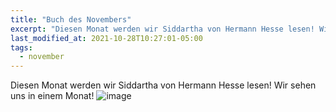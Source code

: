 ```yaml
---
title: "Buch des Novembers"
excerpt: "Diesen Monat werden wir Siddartha von Hermann Hesse lesen! Wir sehen uns in einem Monat!"
last_modified_at: 2021-10-28T10:27:01-05:00
tags: 
  - november
---
```

Diesen Monat werden wir Siddartha von Hermann Hesse lesen! Wir sehen uns in einem Monat! 
![image](https://user-images.githubusercontent.com/14193782/139135016-e536c730-5a49-41da-8e2e-723a78517ba8.png=100x200 "book")
